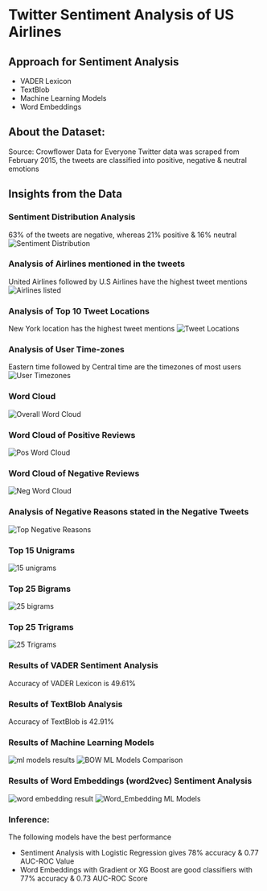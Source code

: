 # Twitter Sentiment Analysis of US Airlines

## Approach for Sentiment Analysis
- VADER Lexicon
- TextBlob
- Machine Learning Models
- Word Embeddings

## About the Dataset: 
Source: Crowflower Data for Everyone
Twitter data was scraped from February 2015, the tweets are classified into positive, negative & neutral emotions

## Insights from the Data
### Sentiment Distribution Analysis
63% of the tweets are negative, whereas 21% positive & 16% neutral
![Sentiment Distribution](https://user-images.githubusercontent.com/47745543/83969424-93496e00-a8ed-11ea-8f3b-07bf7f5e1470.JPG)

### Analysis of Airlines mentioned in the tweets
United Airlines followed by U.S Airlines have the highest tweet mentions
![Airlines listed](https://user-images.githubusercontent.com/47745543/83969434-a8be9800-a8ed-11ea-856f-9b812506804f.JPG)

### Analysis of Top 10 Tweet Locations
New York location has the highest tweet mentions
![Tweet Locations](https://user-images.githubusercontent.com/47745543/83969445-b6741d80-a8ed-11ea-94c2-4803078427d6.JPG)

### Analysis of User Time-zones
Eastern time followed by Central time are the timezones of most users
![User Timezones](https://user-images.githubusercontent.com/47745543/83969457-c3910c80-a8ed-11ea-85a9-c1bbb0cd93c7.JPG)

### Word Cloud 
![Overall Word Cloud](https://user-images.githubusercontent.com/47745543/83969468-d1469200-a8ed-11ea-8f0a-d523449b0d28.JPG)

### Word Cloud of Positive Reviews
![Pos Word Cloud](https://user-images.githubusercontent.com/47745543/83969477-ddcaea80-a8ed-11ea-9f0c-7a0035ee65f4.JPG)

### Word Cloud of Negative Reviews
![Neg Word Cloud](https://user-images.githubusercontent.com/47745543/83969483-ecb19d00-a8ed-11ea-98ea-c148bc905539.JPG)

### Analysis of Negative Reasons stated in the Negative Tweets
![Top Negative Reasons](https://user-images.githubusercontent.com/47745543/83969490-f9ce8c00-a8ed-11ea-9888-c2f2dd0fedda.JPG)

### Top 15 Unigrams
![15 unigrams](https://user-images.githubusercontent.com/47745543/83969501-06eb7b00-a8ee-11ea-9586-e373cc856aa2.JPG)

### Top 25 Bigrams
![25 bigrams](https://user-images.githubusercontent.com/47745543/83969510-14a10080-a8ee-11ea-87d3-e9ca4d679cf6.JPG)

### Top 25 Trigrams
![25 Trigrams](https://user-images.githubusercontent.com/47745543/83969522-22ef1c80-a8ee-11ea-8cf1-217bb62a9b6b.JPG)

### Results of VADER Sentiment Analysis
Accuracy of VADER Lexicon is 49.61%

### Results of TextBlob Analysis
Accuracy of TextBlob is 42.91%

### Results of Machine Learning Models 
![ml models results](https://user-images.githubusercontent.com/47745543/83969534-31d5cf00-a8ee-11ea-9346-c0d71ae1f823.JPG)
![BOW ML Models Comparison](https://user-images.githubusercontent.com/47745543/83969547-3f8b5480-a8ee-11ea-84fe-0176f51d8bad.JPG)

### Results of Word Embeddings (word2vec) Sentiment Analysis
![word embedding result](https://user-images.githubusercontent.com/47745543/83969559-4d40da00-a8ee-11ea-9032-f941d7b52c8e.JPG)
![Word_Embedding ML Models](https://user-images.githubusercontent.com/47745543/83969567-5631ab80-a8ee-11ea-82d9-e6cca953e0de.JPG)

### Inference:
The following models have the best performance
- Sentiment Analysis with Logistic Regression gives 78% accuracy & 0.77 AUC-ROC Value 
- Word Embeddings with Gradient or XG Boost are good classifiers with 77% accuracy & 0.73 AUC-ROC Score
 


